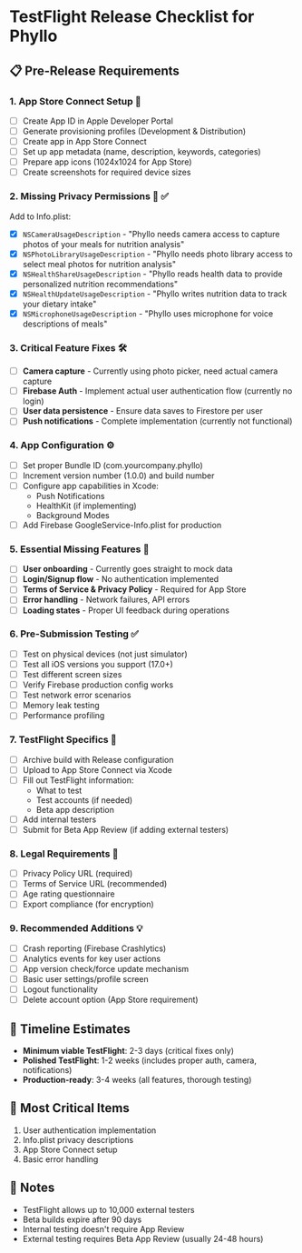 # TestFlight Release Checklist for Phyllo

## 📋 Pre-Release Requirements

### 1. **App Store Connect Setup** 🏪
- [ ] Create App ID in Apple Developer Portal
- [ ] Generate provisioning profiles (Development & Distribution)
- [ ] Create app in App Store Connect
- [ ] Set up app metadata (name, description, keywords, categories)
- [ ] Prepare app icons (1024x1024 for App Store)
- [ ] Create screenshots for required device sizes

### 2. **Missing Privacy Permissions** 🔐 ✅
Add to Info.plist:
- [x] `NSCameraUsageDescription` - "Phyllo needs camera access to capture photos of your meals for nutrition analysis"
- [x] `NSPhotoLibraryUsageDescription` - "Phyllo needs photo library access to select meal photos for nutrition analysis"
- [x] `NSHealthShareUsageDescription` - "Phyllo reads health data to provide personalized nutrition recommendations"
- [x] `NSHealthUpdateUsageDescription` - "Phyllo writes nutrition data to track your dietary intake"
- [x] `NSMicrophoneUsageDescription` - "Phyllo uses microphone for voice descriptions of meals"

### 3. **Critical Feature Fixes** 🛠️
- [ ] **Camera capture** - Currently using photo picker, need actual camera capture
- [ ] **Firebase Auth** - Implement actual user authentication flow (currently no login)
- [ ] **User data persistence** - Ensure data saves to Firestore per user
- [ ] **Push notifications** - Complete implementation (currently not functional)

### 4. **App Configuration** ⚙️
- [ ] Set proper Bundle ID (com.yourcompany.phyllo)
- [ ] Increment version number (1.0.0) and build number
- [ ] Configure app capabilities in Xcode:
  - Push Notifications
  - HealthKit (if implementing)
  - Background Modes
- [ ] Add Firebase GoogleService-Info.plist for production

### 5. **Essential Missing Features** 🚨
- [ ] **User onboarding** - Currently goes straight to mock data
- [ ] **Login/Signup flow** - No authentication implemented
- [ ] **Terms of Service & Privacy Policy** - Required for App Store
- [ ] **Error handling** - Network failures, API errors
- [ ] **Loading states** - Proper UI feedback during operations

### 6. **Pre-Submission Testing** ✅
- [ ] Test on physical devices (not just simulator)
- [ ] Test all iOS versions you support (17.0+)
- [ ] Test different screen sizes
- [ ] Verify Firebase production config works
- [ ] Test network error scenarios
- [ ] Memory leak testing
- [ ] Performance profiling

### 7. **TestFlight Specifics** 🚀
- [ ] Archive build with Release configuration
- [ ] Upload to App Store Connect via Xcode
- [ ] Fill out TestFlight information:
  - What to test
  - Test accounts (if needed)
  - Beta app description
- [ ] Add internal testers
- [ ] Submit for Beta App Review (if adding external testers)

### 8. **Legal Requirements** 📄
- [ ] Privacy Policy URL (required)
- [ ] Terms of Service URL (recommended)
- [ ] Age rating questionnaire
- [ ] Export compliance (for encryption)

### 9. **Recommended Additions** 💡
- [ ] Crash reporting (Firebase Crashlytics)
- [ ] Analytics events for key user actions
- [ ] App version check/force update mechanism
- [ ] Basic user settings/profile screen
- [ ] Logout functionality
- [ ] Delete account option (App Store requirement)

## 📅 Timeline Estimates

- **Minimum viable TestFlight**: 2-3 days (critical fixes only)
- **Polished TestFlight**: 1-2 weeks (includes proper auth, camera, notifications)
- **Production-ready**: 3-4 weeks (all features, thorough testing)

## 🚨 Most Critical Items

1. User authentication implementation
2. Info.plist privacy descriptions
3. App Store Connect setup
4. Basic error handling

## 📝 Notes

- TestFlight allows up to 10,000 external testers
- Beta builds expire after 90 days
- Internal testing doesn't require App Review
- External testing requires Beta App Review (usually 24-48 hours)